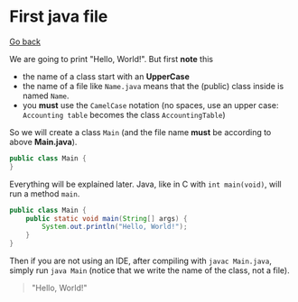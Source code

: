 # First java file

[Go back](../index.md#vocabulary)

We are going to print "Hello, World!". But first **note** this

* the name of a class start with an **UpperCase**
* the name of a file like `Name.java` means that the (public) class inside is named `Name`.
* you **must** use the `CamelCase` notation (no spaces, use an upper case: `Accounting table` becomes the class `AccountingTable`)

So we will create a class `Main` (and the file name **must** be according to above **Main.java**).

```java
public class Main {
}
```

Everything will be explained later. Java, like in C with `int main(void)`, will run a method `main`. 

```java
public class Main {
    public static void main(String[] args) {
        System.out.println("Hello, World!");
    }
}
```

Then if you are not using an IDE, after compiling with `javac Main.java`, simply run `java Main` (notice that we write the name of the class, not a file).

> "Hello, World!"